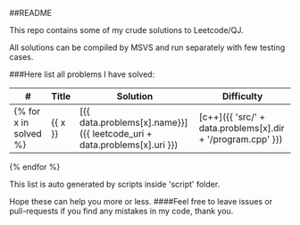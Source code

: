 ##README

This repo contains some of my crude solutions to Leetcode/QJ.

All solutions can be compiled by MSVS and run separately with few testing cases.

###Here list all problems I have solved:

|  #  | Title | Solution | Difficulty |
| --- | ----- | -------- | ---------- |
{% for x in solved %}| {{ x }} | [{{ data.problems[x].name}}]({{ leetcode_uri + data.problems[x].uri }}) | [c++]({{ 'src/' + data.problems[x].dir + '/program.cpp' }}) | {{ difficulty[data.problems[x].difficulty] }} |
{% endfor %}



This list is auto generated by scripts inside 'script' folder.

Hope these can help you more or less.
####Feel free to leave issues or pull-requests if you find any mistakes in my code, thank you.
